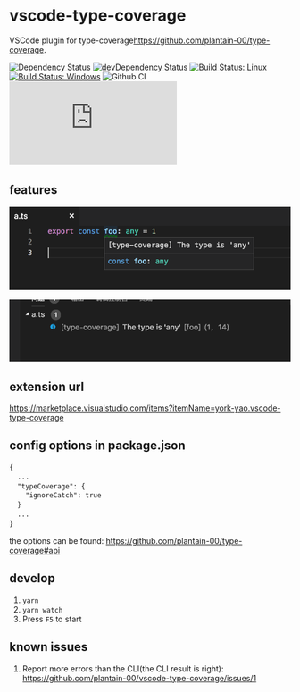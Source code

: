 # vscode-type-coverage

VSCode plugin for type-coverage<https://github.com/plantain-00/type-coverage>.

[![Dependency Status](https://david-dm.org/plantain-00/vscode-type-coverage.svg)](https://david-dm.org/plantain-00/vscode-type-coverage)
[![devDependency Status](https://david-dm.org/plantain-00/vscode-type-coverage/dev-status.svg)](https://david-dm.org/plantain-00/vscode-type-coverage#info=devDependencies)
[![Build Status: Linux](https://travis-ci.org/plantain-00/vscode-type-coverage.svg?branch=master)](https://travis-ci.org/plantain-00/vscode-type-coverage)
[![Build Status: Windows](https://ci.appveyor.com/api/projects/status/github/plantain-00/vscode-type-coverage?branch=master&svg=true)](https://ci.appveyor.com/project/plantain-00/vscode-type-coverage/branch/master)
![Github CI](https://github.com/plantain-00/vscode-type-coverage/workflows/Github%20CI/badge.svg)
[![type-coverage](https://img.shields.io/badge/dynamic/json.svg?label=type-coverage&prefix=%E2%89%A5&suffix=%&query=$.typeCoverage.atLeast&uri=https%3A%2F%2Fraw.githubusercontent.com%2Fplantain-00%2Fvscode-type-coverage%2Fmaster%2Fpackage.json)](https://github.com/plantain-00/vscode-type-coverage)

## features

![1.png](./resources/1.png)

![2.png](./resources/2.png)

## extension url

<https://marketplace.visualstudio.com/items?itemName=york-yao.vscode-type-coverage>

## config options in package.json

```txt
{
  ...
  "typeCoverage": {
    "ignoreCatch": true
  }
  ...
}
```

the options can be found: <https://github.com/plantain-00/type-coverage#api>

## develop

1. `yarn`
1. `yarn watch`
1. Press `F5` to start

## known issues

1. Report more errors than the CLI(the CLI result is right): <https://github.com/plantain-00/vscode-type-coverage/issues/1>
